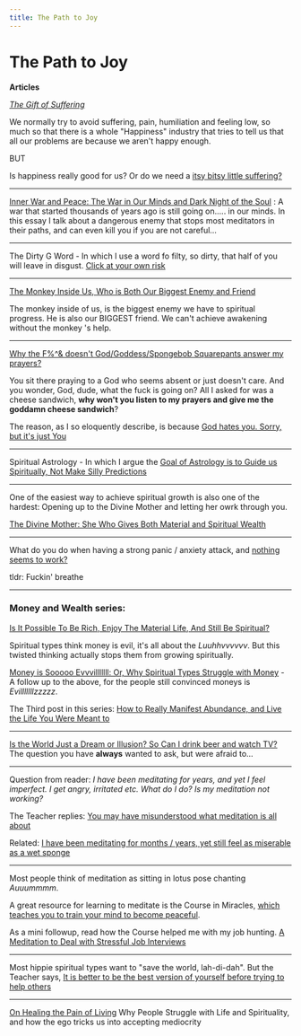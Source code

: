 ```yaml
---
title: The Path to Joy
---
```


# The Path to Joy



**Articles**




[*The Gift of Suffering*](/Gift-of-suffering) 

We normally try to avoid suffering, pain, humiliation and feeling low, so much so that there is a whole "Happiness" industry that tries to tell us that all our problems are because we aren't happy enough. 

BUT

Is happiness really good for us? Or do we need a [itsy bitsy little suffering?](/Gift-of-suffering)


---

[Inner War and Peace: The War in Our Minds and Dark Night of the Soul](/hidden-message-gita-dark-night-soul) : A war that started thousands of years ago is still going on..... in our minds. In this essay I talk about a dangerous enemy that stops most meditators in their paths, and can even kill you if you are not careful...

---

The Dirty G Word - In which I use a word fo filty, so dirty, that half of you will leave in disgust. [Click at your own risk](/dirty-g-word)

---



[The Monkey Inside Us, Who is Both Our Biggest Enemy and Friend](/chimp-inside-us)

 The monkey inside of us, is the biggest enemy we have to spiritual progress. He is also our BIGGEST friend. We can't achieve awakening without the monkey 's help.

---

[Why the F%^& doesn't God/Goddess/Spongebob Squarepants answer my prayers?](/why-the-f-doesnt-god-answer-prayers)

You sit there praying to a God who seems absent or just doesn't care. And you wonder, God, dude, what the fuck is going on? All I asked for was a cheese sandwich, **why won't you listen to my prayers and give me the goddamn cheese sandwich**?

The reason, as I so eloquently describe, is because [God hates you. Sorry, but it's just You](/why-the-f-doesnt-god-answer-prayers)

---

Spiritual Astrology - In which I argue the [ Goal of Astrology is to Guide us Spiritually, Not Make Silly Predictions](/astrology)

---

One of the easiest way to achieve spiritual growth is also one of the hardest: Opening up to the Divine Mother and letting her owrk through you.

[The Divine Mother: She Who Gives Both Material and Spiritual Wealth](/mother)


---


What do you do when having a strong panic / anxiety attack, and [nothing seems to work?](/what-to-do-when-life-seems-hopeless)

tldr: Fuckin' breathe

---

### Money and Wealth series: 

[Is It Possible To Be Rich, Enjoy The Material Life, And Still Be Spiritual?](money-spiritual-life)



Spiritual types think money is evil, it's all about the *Luuhhvvvvvv*. But this twisted thinking actually stops them from growing spiritually.



[Money is Sooooo Evvvilllllll: Or, Why Spiritual Types Struggle with Money](/money-so-evil) - A follow up to the above, for the people still convinced moneys is *Evilllllllzzzzz*. 


The Third post in this series:  [How to Really Manifest Abundance, and Live the Life You Were Meant to](/manifest-abundance)

---



[Is the World Just a Dream or Illusion? So Can I drink beer and watch TV?](/world-dream) The question you have **always** wanted to ask, but were afraid to...

---

Question from reader: *I have been meditating for years, and yet I feel imperfect. I get angry, irritated etc. What do I do? Is my meditation not working?*

The Teacher replies: [You may have misunderstood what meditation is all about](/forgive-yourself)

Related: [I have been meditating for months / years, yet still feel as miserable as a wet sponge](/meditating-still-not-happy)

----



Most people think of meditation as sitting in lotus pose chanting *Auuummmm*. 

A great resource for learning to meditate is the Course in Miracles, [which teaches you to train your mind to become peaceful](/course-in-miracles).



As a mini followup, read how the Course helped me with my job hunting. [A Meditation to Deal with Stressful Job Interviews](/Interviewing-Spiritually)

---

Most hippie spiritual types want to "save the world, lah-di-dah". But the Teacher says, [It is better to be the best version of yourself before trying to help others](/divine-prefer-you-be-best)

---

[On Healing the Pain of Living](/heal-pain-living) Why People Struggle with Life and Spirituality, and how the ego tricks us into accepting mediocrity
